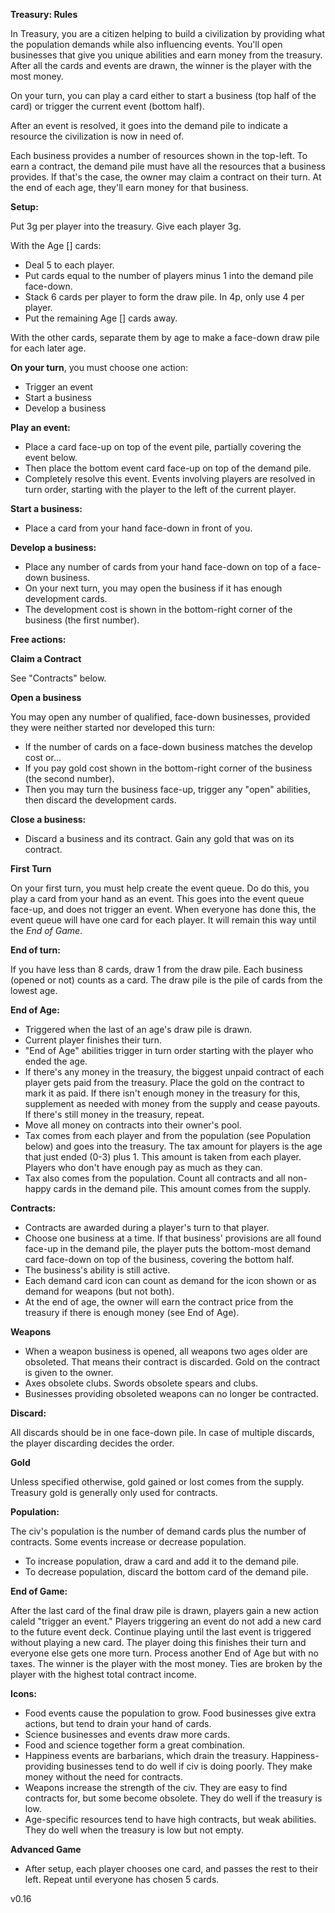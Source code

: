 **Treasury: Rules**

In Treasury, you are a citizen helping to build a civilization by providing what the population demands while also influencing events.  You'll open businesses that give you unique abilities and earn money from the treasury.  After all the cards and events are drawn, the winner is the player with the most money.

On your turn, you can play a card either to start a business (top half of the card) or trigger the current event (bottom half).  

After an event is resolved, it goes into the demand pile to indicate a resource the civilization is now in need of.  

Each business provides a number of resources shown in the top-left.  To earn a contract, the demand pile must have all the resources that a business provides.  If that's the case, the owner may claim a contract on their turn.  At the end of each age, they'll earn money for that business.

**Setup:**

Put 3g per player into the treasury.  Give each player 3g.

With the Age [] cards:
* Deal 5 to each player.
* Put cards equal to the number of players minus 1 into the demand pile face-down.  
* Stack 6 cards per player to form the draw pile.  In 4p, only use 4 per player.
* Put the remaining Age [] cards away.

With the other cards, separate them by age to make a face-down draw pile for each later age. 

**On your turn**, you must choose one action:
* Trigger an event
* Start a business
* Develop a business

**Play an event:**
* Place a card face-up on top of the event pile, partially covering the event below.  
* Then place the bottom event card face-up on top of the demand pile.
* Completely resolve this event.  Events involving players are resolved in turn order, starting with the player to the left of the current player.

**Start a business:**
* Place a card from your hand face-down in front of you. 

**Develop a business:**
* Place any number of cards from your hand face-down on top of a face-down business.
* On your next turn, you may open the business if it has enough development cards.
* The development cost is shown in the bottom-right corner of the business (the first number).

**Free actions:**

**Claim a Contract** 

See "Contracts" below.  

**Open a business** 

You may open any number of qualified, face-down businesses, provided they were neither started nor developed this turn:
* If the number of cards on a face-down business matches the develop cost or...
* If you pay gold cost shown in the bottom-right corner of the business (the second number).
* Then you may turn the business face-up, trigger any "open" abilities, then discard the development cards.

**Close a business:**

* Discard a business and its contract.  Gain any gold that was on its contract.

**First Turn**

On your first turn, you must help create the event queue.  Do do this, you play a card from your hand as an event.  This goes into the event queue face-up, and does not trigger an event.  When everyone has done this, the event queue will have one card for each player.  It will remain this way until the _End of Game_.  

**End of turn:**

If you have less than 8 cards, draw 1 from the draw pile.  Each business (opened or not) counts as a card.  The draw pile is the pile of cards from the lowest age.

**End of Age:**

* Triggered when the last of an age's draw pile is drawn.
* Current player finishes their turn.
* "End of Age" abilities trigger in turn order starting with the player who ended the age.
* If there's any money in the treasury, the biggest unpaid contract of each player gets paid from the treasury.  Place the gold on the contract to mark it as paid.  If there isn't enough money in the treasury for this, supplement as needed with money from the supply and cease payouts.  If there's still money in the treasury, repeat.  
* Move all money on contracts into their owner's pool.
* Tax comes from each player and from the population (see Population below) and goes into the treasury.  The tax amount for players is the age that just ended (0-3) plus 1.  This amount is taken from each player.  Players who don't have enough pay as much as they can. 
* Tax also comes from the population.  Count all contracts and all non-happy cards in the demand pile.  This amount comes from the supply.

**Contracts:**

* Contracts are awarded during a player's turn to that player.
* Choose one business at a time.  If that business' provisions are all found face-up in the demand pile, the player puts the bottom-most demand card face-down on top of the business, covering the bottom half.  
* The business's ability is still active.
* Each demand card icon can count as demand for the icon shown or as demand for weapons (but not both).
* At the end of age, the owner will earn the contract price from the treasury if there is enough money (see End of Age).

**Weapons**

* When a weapon business is opened, all weapons two ages older are obsoleted.  That means their contract is discarded.  Gold on the contract is given to the owner.
* Axes obsolete clubs.  Swords obsolete spears and clubs.
* Businesses providing obsoleted weapons can no longer be contracted.

**Discard:**

All discards should be in one face-down pile.  In case of multiple discards, the player discarding decides the order.

**Gold**

Unless specified otherwise, gold gained or lost comes from the supply.  Treasury gold is generally only used for contracts.

**Population:**

The civ's population is the number of demand cards plus the number of contracts.  Some events increase or decrease population.
* To increase population, draw a card and add it to the demand pile.
* To decrease population, discard the bottom card of the demand pile.

**End of Game:**

After the last card of the final draw pile is drawn, players gain a new action caleld "trigger an event."  Players triggering an event do not add a new card to the future event deck.  Continue playing until the last event is triggered without playing a new card.  The player doing this finishes their turn and everyone else gets one more turn.  Process another End of Age but with no taxes.  The winner is the player with the most money.  Ties are broken by the player with the highest total contract income.

**Icons:**

* Food events cause the population to grow.  Food businesses give extra actions, but tend to drain your hand of cards.
* Science businesses and events draw more cards.
* Food and science together form a great combination.   
* Happiness events are barbarians, which drain the treasury.  Happiness-providing businesses tend to do well if civ is doing poorly.  They make money without the need for contracts.
* Weapons increase the strength of the civ.  They are easy to find contracts for, but some become obsolete.  They do well if the treasury is low.  
* Age-specific resources tend to have high contracts, but weak abilities.  They do well when the treasury is low but not empty. 

**Advanced Game**

* After setup, each player chooses one card, and passes the rest to their left.  Repeat until everyone has chosen 5 cards.

v0.16